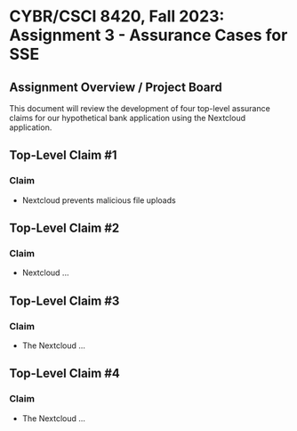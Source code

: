 # CYBR/CSCI 8420, Fall 2023: Assignment 3 - Assurance Cases for SSE


Assignment Overview / Project Board
-
This document will review the development of four top-level assurance claims for our hypothetical bank application using the Nextcloud application.



Top-Level Claim #1
-
### Claim
- Nextcloud prevents malicious file uploads



Top-Level Claim #2
-
### Claim
- Nextcloud ...



Top-Level Claim #3
-
### Claim
- The Nextcloud ...


Top-Level Claim #4
-
### Claim
- The Nextcloud ...
